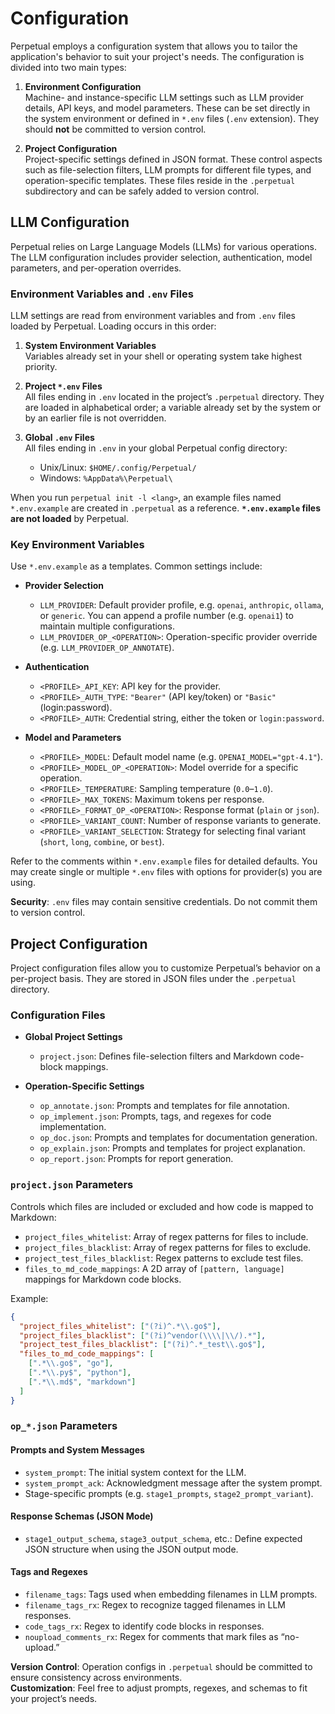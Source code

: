 # Configuration

Perpetual employs a configuration system that allows you to tailor the application's behavior to suit your project's needs. The configuration is divided into two main types:

1. **Environment Configuration**  
   Machine- and instance-specific LLM settings such as LLM provider details, API keys, and model parameters. These can be set directly in the system environment or defined in `*.env` files (`.env` extension). They should **not** be committed to version control.

2. **Project Configuration**  
   Project-specific settings defined in JSON format. These control aspects such as file-selection filters, LLM prompts for different file types, and operation-specific templates. These files reside in the `.perpetual` subdirectory and can be safely added to version control.

## LLM Configuration

Perpetual relies on Large Language Models (LLMs) for various operations. The LLM configuration includes provider selection, authentication, model parameters, and per-operation overrides.

### Environment Variables and `.env` Files

LLM settings are read from environment variables and from `.env` files loaded by Perpetual. Loading occurs in this order:

1. **System Environment Variables**  
   Variables already set in your shell or operating system take highest priority.

2. **Project `*.env` Files**  
   All files ending in `.env` located in the project’s `.perpetual` directory. They are loaded in alphabetical order; a variable already set by the system or by an earlier file is not overridden.

3. **Global `.env` Files**  
   All files ending in `.env` in your global Perpetual config directory:
   - Unix/Linux: `$HOME/.config/Perpetual/`
   - Windows: `%AppData%\Perpetual\`

When you run `perpetual init -l <lang>`, an example files named `*.env.example` are created in `.perpetual` as a reference. **`*.env.example` files are not loaded** by Perpetual.

### Key Environment Variables

Use `*.env.example` as a templates. Common settings include:

- **Provider Selection**  
  - `LLM_PROVIDER`: Default provider profile, e.g. `openai`, `anthropic`, `ollama`, or `generic`. You can append a profile number (e.g. `openai1`) to maintain multiple configurations.
  - `LLM_PROVIDER_OP_<OPERATION>`: Operation-specific provider override (e.g. `LLM_PROVIDER_OP_ANNOTATE`).

- **Authentication**  
  - `<PROFILE>_API_KEY`: API key for the provider.
  - `<PROFILE>_AUTH_TYPE`: `"Bearer"` (API key/token) or `"Basic"` (login:password).
  - `<PROFILE>_AUTH`: Credential string, either the token or `login:password`.

- **Model and Parameters**  
  - `<PROFILE>_MODEL`: Default model name (e.g. `OPENAI_MODEL="gpt-4.1"`).
  - `<PROFILE>_MODEL_OP_<OPERATION>`: Model override for a specific operation.
  - `<PROFILE>_TEMPERATURE`: Sampling temperature (`0.0`–`1.0`).
  - `<PROFILE>_MAX_TOKENS`: Maximum tokens per response.
  - `<PROFILE>_FORMAT_OP_<OPERATION>`: Response format (`plain` or `json`).
  - `<PROFILE>_VARIANT_COUNT`: Number of response variants to generate.
  - `<PROFILE>_VARIANT_SELECTION`: Strategy for selecting final variant (`short`, `long`, `combine`, or `best`).

Refer to the comments within `*.env.example` files for detailed defaults. You may create single or multiple `*.env` files with options for provider(s) you are using.

**Security**: `.env` files may contain sensitive credentials. Do not commit them to version control.

## Project Configuration

Project configuration files allow you to customize Perpetual’s behavior on a per-project basis. They are stored in JSON files under the `.perpetual` directory.

### Configuration Files

- **Global Project Settings**  
  - `project.json`: Defines file-selection filters and Markdown code-block mappings.

- **Operation-Specific Settings**  
  - `op_annotate.json`: Prompts and templates for file annotation.
  - `op_implement.json`: Prompts, tags, and regexes for code implementation.
  - `op_doc.json`: Prompts and templates for documentation generation.
  - `op_explain.json`: Prompts and templates for project explanation.
  - `op_report.json`: Prompts for report generation.

### `project.json` Parameters

Controls which files are included or excluded and how code is mapped to Markdown:

- `project_files_whitelist`: Array of regex patterns for files to include.
- `project_files_blacklist`: Array of regex patterns for files to exclude.
- `project_test_files_blacklist`: Regex patterns to exclude test files.
- `files_to_md_code_mappings`: A 2D array of `[pattern, language]` mappings for Markdown code blocks.

Example:

```json
{
  "project_files_whitelist": ["(?i)^.*\\.go$"],
  "project_files_blacklist": ["(?i)^vendor(\\\\|\\/).*"],
  "project_test_files_blacklist": ["(?i)^.*_test\\.go$"],
  "files_to_md_code_mappings": [
    [".*\\.go$", "go"],
    [".*\\.py$", "python"],
    [".*\\.md$", "markdown"]
  ]
}
```

### `op_*.json` Parameters

#### Prompts and System Messages

- `system_prompt`: The initial system context for the LLM.
- `system_prompt_ack`: Acknowledgment message after the system prompt.
- Stage-specific prompts (e.g. `stage1_prompts`, `stage2_prompt_variant`).

#### Response Schemas (JSON Mode)

- `stage1_output_schema`, `stage3_output_schema`, etc.: Define expected JSON structure when using the JSON output mode.

#### Tags and Regexes

- `filename_tags`: Tags used when embedding filenames in LLM prompts.
- `filename_tags_rx`: Regex to recognize tagged filenames in LLM responses.
- `code_tags_rx`: Regex to identify code blocks in responses.
- `noupload_comments_rx`: Regex for comments that mark files as “no-upload.”

**Version Control**: Operation configs in `.perpetual` should be committed to ensure consistency across environments.  
**Customization**: Feel free to adjust prompts, regexes, and schemas to fit your project’s needs.

